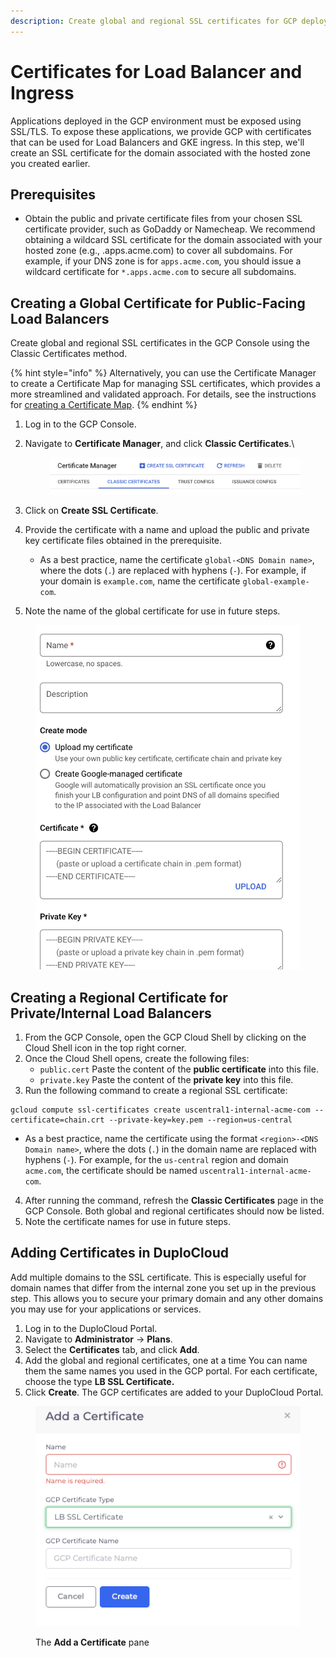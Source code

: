 ```yaml
---
description: Create global and regional SSL certificates for GCP deployments
---
```


# Certificates for Load Balancer and Ingress

Applications deployed in the GCP environment must be exposed using SSL/TLS. To expose these applications, we provide GCP with certificates that can be used for Load Balancers and GKE ingress. In this step, we'll create an SSL certificate for the domain associated with the hosted zone you created earlier.&#x20;

## Prerequisites

* Obtain the public and private certificate files from your chosen SSL certificate provider, such as GoDaddy or Namecheap. We recommend obtaining a wildcard SSL certificate for the domain associated with your hosted zone (e.g., .apps.acme.com) to cover all subdomains. For example, if your DNS zone is for `apps.acme.com`, you should issue a wildcard certificate for `*.apps.acme.com` to secure all subdomains.&#x20;

## Creating a Global Certificate for Public-Facing Load Balancers

Create global and regional SSL certificates in the GCP Console using the Classic Certificates method.

{% hint style="info" %}
Alternatively, you can use the Certificate Manager to create a Certificate Map for managing SSL certificates, which provides a more streamlined and validated approach. For details, see the instructions for [creating a Certificate Map](create-managed-ssl-certificates-for-gcp.md).
{% endhint %}

1. Log in to the GCP Console.
2.  Navigate to **Certificate Manager**, and click **Classic Certificates**.\


    <figure><img src="../../.gitbook/assets/image (432).png" alt=""><figcaption></figcaption></figure>
3. Click on **Create SSL Certificate**.
4. Provide the certificate with a name and upload the public and private key certificate files obtained in the prerequisite.&#x20;
   * As a best practice, name the certificate `global-<DNS Domain name>`, where the dots (`.`) are replaced with hyphens (`-`). For example, if your domain is `example.com`, name the certificate `global-example-com`.
5. Note the name of the global certificate for use in future steps.

<div align="left">

<figure><img src="../../.gitbook/assets/image (433).png" alt="" width="563"><figcaption></figcaption></figure>

</div>

## Creating a Regional Certificate for Private/Internal Load Balancers

1. From the GCP Console, open the GCP Cloud Shell by clicking on the Cloud Shell icon in the top right corner.
2. Once the Cloud Shell opens, create the following files:
   * `public.cert` Paste the content of the **public certificate** into this file.
   * `private.key` Paste the content of the **private key** into this file.
3. Run the following command to create a regional SSL certificate:

```
gcloud compute ssl-certificates create uscentral1-internal-acme-com --certificate=chain.crt --private-key=key.pem --region=us-central 
```

* As a best practice, name the certificate using the format `<region>-<DNS Domain name>`, where the dots (`.`) in the domain name are replaced with hyphens (`-`). For example, for the `us-central` region and domain `acme.com`, the certificate should be named `uscentral1-internal-acme-com`.

4. After running the command, refresh the **Classic Certificates** page in the GCP Console. Both global and regional certificates should now be listed.
5. Note the certificate names for use in future steps.

## &#x20;Adding Certificates in DuploCloud

Add multiple domains to the SSL certificate. This is especially useful for domain names that differ from the internal zone you set up in the previous step. This allows you to secure your primary domain and any other domains you may use for your applications or services.

1. Log in to the DuploCloud Portal.&#x20;
2. Navigate to **Administrator** -> **Plans**.
3. Select the **Certificates** tab, and click **Add**.&#x20;
4. Add the global and regional certificates, one at a time You can name them the same names you used in the GCP portal. For each certificate, choose the type **LB SSL Certificate.**
5. Click **Create**. The GCP certificates are added to your DuploCloud Portal.

<div align="left">

<figure><img src="../../.gitbook/assets/image (2) (1) (1) (1) (1).png" alt=""><figcaption><p>The <strong>Add a Certificate</strong> pane</p></figcaption></figure>

</div>
